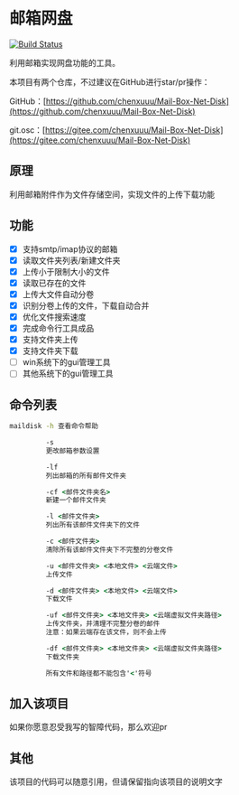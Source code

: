 # 邮箱网盘

[![Build Status](https://travis-ci.com/chenxuuu/Mail-Box-Net-Disk.svg?branch=master)](https://travis-ci.com/chenxuuu/Mail-Box-Net-Disk)

利用邮箱实现网盘功能的工具。

本项目有两个仓库，不过建议在GitHub进行star/pr操作：

GitHub：[https://github.com/chenxuuu/Mail-Box-Net-Disk](https://github.com/chenxuuu/Mail-Box-Net-Disk)

git.osc：[https://gitee.com/chenxuuu/Mail-Box-Net-Disk](https://gitee.com/chenxuuu/Mail-Box-Net-Disk)

## 原理

利用邮箱附件作为文件存储空间，实现文件的上传下载功能

## 功能

- [x] 支持smtp/imap协议的邮箱
- [x] 读取文件夹列表/新建文件夹
- [x] 上传小于限制大小的文件
- [x] 读取已存在的文件
- [x] 上传大文件自动分卷
- [x] 识别分卷上传的文件，下载自动合并
- [x] 优化文件搜索速度
- [x] 完成命令行工具成品
- [x] 支持文件夹上传
- [x] 支持文件夹下载
- [ ] win系统下的gui管理工具
- [ ] 其他系统下的gui管理工具

## 命令列表

```cmd
maildisk -h 查看命令帮助

         -s
         更改邮箱参数设置

         -lf
         列出邮箱的所有邮件文件夹

         -cf <邮件文件夹名>
         新建一个邮件文件夹

         -l <邮件文件夹>
         列出所有该邮件文件夹下的文件

         -c <邮件文件夹>
         清除所有该邮件文件夹下不完整的分卷文件

         -u <邮件文件夹> <本地文件> <云端文件>
         上传文件

         -d <邮件文件夹> <本地文件> <云端文件>
         下载文件

         -uf <邮件文件夹> <本地文件夹> <云端虚拟文件夹路径>
         上传文件夹，并清理不完整分卷的邮件
         注意：如果云端存在该文件，则不会上传

         -df <邮件文件夹> <本地文件夹> <云端虚拟文件夹路径>
         下载文件夹

         所有文件和路径都不能包含'<'符号
```

## 加入该项目

如果你愿意忍受我写的智障代码，那么欢迎pr

## 其他

该项目的代码可以随意引用，但请保留指向该项目的说明文字
